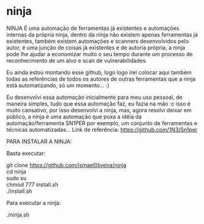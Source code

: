 # ninja
NINJA É uma automação de ferramentas já existentes e automações internas da própria ninja, dentro da ninja não existem apenas ferramentas já existentes, também existem automações e scanners desenvolvidos pelo autor, é uma junção de coisas já existentes e de autoria própria, a ninja pode lhe ajudar a economizar muito o seu tempo durante um processo de reconhecimento de um alvo e scan de vulnerabilidades.


Eu ainda estou montando esse github, logo logo irei colocar aqui também todas as referências de todos os autores de outras ferramentas que a ninja está automatizando, só um momento... :)

Eu desenvolvi essa automação inicialmente para meu uso pessoal, de maneira simples, tudo que essa automação faz, eu fazia na mão :c isso é muito cansativo, por isso desenvolvi a ninja, mas, agora resolvi deixar em público, a ninja é uma automação que puxa a idéia da automação/ferramenta SN1PER por exemplo, um conjunto de ferramentas e técnicas automatizadas... Link de referência: https://github.com/1N3/Sn1per


PARA INSTALAR A NINJA:

Basta executar:

git clone https://github.com/ismael0liveira/ninja<br>
cd ninja<br>
sudo su<br>
chmod 777 install.sh<br>
./install.sh

Para executar a ninja:

./ninja.sh
